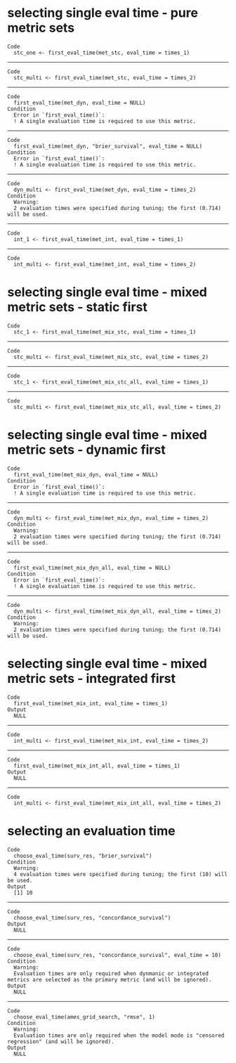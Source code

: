 # selecting single eval time - pure metric sets

    Code
      stc_one <- first_eval_time(met_stc, eval_time = times_1)

---

    Code
      stc_multi <- first_eval_time(met_stc, eval_time = times_2)

---

    Code
      first_eval_time(met_dyn, eval_time = NULL)
    Condition
      Error in `first_eval_time()`:
      ! A single evaluation time is required to use this metric.

---

    Code
      first_eval_time(met_dyn, "brier_survival", eval_time = NULL)
    Condition
      Error in `first_eval_time()`:
      ! A single evaluation time is required to use this metric.

---

    Code
      dyn_multi <- first_eval_time(met_dyn, eval_time = times_2)
    Condition
      Warning:
      2 evaluation times were specified during tuning; the first (0.714) will be used.

---

    Code
      int_1 <- first_eval_time(met_int, eval_time = times_1)

---

    Code
      int_multi <- first_eval_time(met_int, eval_time = times_2)

# selecting single eval time - mixed metric sets - static first

    Code
      stc_1 <- first_eval_time(met_mix_stc, eval_time = times_1)

---

    Code
      stc_multi <- first_eval_time(met_mix_stc, eval_time = times_2)

---

    Code
      stc_1 <- first_eval_time(met_mix_stc_all, eval_time = times_1)

---

    Code
      stc_multi <- first_eval_time(met_mix_stc_all, eval_time = times_2)

# selecting single eval time - mixed metric sets - dynamic first

    Code
      first_eval_time(met_mix_dyn, eval_time = NULL)
    Condition
      Error in `first_eval_time()`:
      ! A single evaluation time is required to use this metric.

---

    Code
      dyn_multi <- first_eval_time(met_mix_dyn, eval_time = times_2)
    Condition
      Warning:
      2 evaluation times were specified during tuning; the first (0.714) will be used.

---

    Code
      first_eval_time(met_mix_dyn_all, eval_time = NULL)
    Condition
      Error in `first_eval_time()`:
      ! A single evaluation time is required to use this metric.

---

    Code
      dyn_multi <- first_eval_time(met_mix_dyn_all, eval_time = times_2)
    Condition
      Warning:
      2 evaluation times were specified during tuning; the first (0.714) will be used.

# selecting single eval time - mixed metric sets - integrated first

    Code
      first_eval_time(met_mix_int, eval_time = times_1)
    Output
      NULL

---

    Code
      int_multi <- first_eval_time(met_mix_int, eval_time = times_2)

---

    Code
      first_eval_time(met_mix_int_all, eval_time = times_1)
    Output
      NULL

---

    Code
      int_multi <- first_eval_time(met_mix_int_all, eval_time = times_2)

# selecting an evaluation time

    Code
      choose_eval_time(surv_res, "brier_survival")
    Condition
      Warning:
      4 evaluation times were specified during tuning; the first (10) will be used.
    Output
      [1] 10

---

    Code
      choose_eval_time(surv_res, "concordance_survival")
    Output
      NULL

---

    Code
      choose_eval_time(surv_res, "concordance_survival", eval_time = 10)
    Condition
      Warning:
      Evaluation times are only required when dynmanic or integrated metrics are selected as the primary metric (and will be ignored).
    Output
      NULL

---

    Code
      choose_eval_time(ames_grid_search, "rmse", 1)
    Condition
      Warning:
      Evaluation times are only required when the model mode is "censored regression" (and will be ignored).
    Output
      NULL

